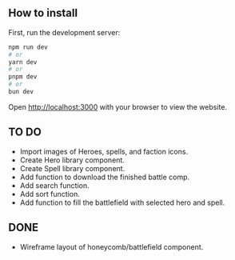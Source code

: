 ## How to install

First, run the development server:

```bash
npm run dev
# or
yarn dev
# or
pnpm dev
# or
bun dev
```

Open [http://localhost:3000](http://localhost:3000) with your browser to view the website.

## TO DO

- Import images of Heroes, spells, and faction icons.
- Create Hero library component.
- Create Spell library component.
- Add function to download the finished battle comp.
- Add search function.
- Add sort function.
- Add function to fill the battlefield with selected hero and spell.

## DONE

- Wireframe layout of honeycomb/battlefield component.
